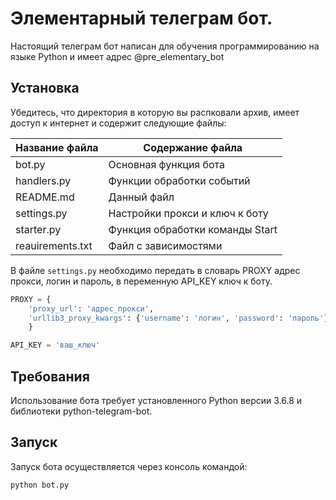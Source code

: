 <h1>Элементарный телеграм бот.</h1>
Настоящий телеграм бот написан для обучения программированию на языке Python и имеет адрес @pre_elementary_bot

<h2>Установка</h2>
Убедитесь, что директория в которую вы распковали архив, имеет доступ к интернет и содержит следующие файлы:

Название файла  | Содержание файла
----------------|----------------------
bot.py          | Основная функция бота
handlers.py     | Функции обработки событий
README.md       | Данный файл
settings.py     | Настройки прокси и ключ к боту
starter.py      | Функция обработки команды Start
reauirements.txt| Файл с зависимостями

В файле `settings.py` необходимо передать в словарь PROXY адрес прокси, логин и пароль, в переменную API_KEY ключ к боту.

```python
PROXY = {
    'proxy_url': 'адрес_прокси',
    'urllib3_proxy_kwargs': {'username': 'логин', 'password': 'пароль'},
    }

API_KEY = 'ваш_ключ'

```
<h2>Требования</h2>

Использование бота требует установленного Python версии 3.6.8 и библиотеки python-telegram-bot.

<h2>Запуск</h2>

Запуск бота осуществляется через консоль командой: 

    
    python bot.py

